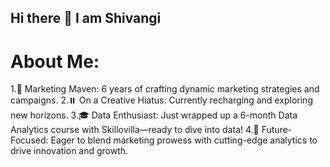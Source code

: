 ## Hi there 👋 I am Shivangi

# About Me:

1.🚀 Marketing Maven: 6 years of crafting dynamic marketing strategies and campaigns.
2.⏸️ On a Creative Hiatus: Currently recharging and exploring new horizons.
3.🎓 Data Enthusiast: Just wrapped up a 6-month Data Analytics course with Skillovilla—ready to dive into data!
4.🌟 Future-Focused: Eager to blend marketing prowess with cutting-edge analytics to drive innovation and growth.


